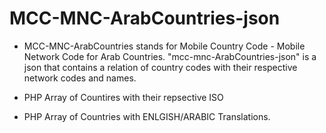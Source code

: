 # MCC-MNC-ArabCountries-json

- MCC-MNC-ArabCountries stands for Mobile Country Code - Mobile Network Code for Arab Countries. "mcc-mnc-ArabCountries-json" is a json that contains a relation of country codes with their respective network codes and names.

- PHP Array of Countires with their repsective ISO 

- PHP Array of Countries with ENLGISH/ARABIC Translations. 
